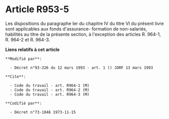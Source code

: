 # Article R953-5

Les dispositions du paragraphe Ier du chapitre IV du titre VI du présent livre sont applicables aux fonds d'assurance-
formation de non-salariés, habilités au titre de la présente section, à l'exception des articles R. 964-1, R. 964-2 et R.
964-3.

**Liens relatifs à cet article**

	**Modifié par**:

	  - Décret n°93-326 du 12 mars 1993 - art. 1 () JORF 13 mars 1993

	**Cite**:

	  - Code du travail - art. R964-1 (M)
	  - Code du travail - art. R964-2 (M)
	  - Code du travail - art. R964-3 (M)

	**Codifié par**:

	  - Décret n°73-1046 1973-11-15
